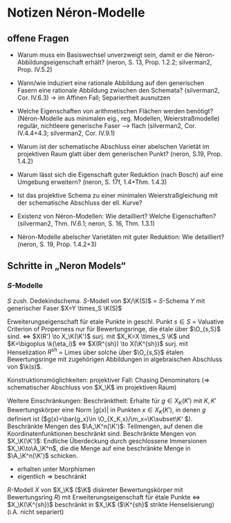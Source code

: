 # Notizen Néron-Modelle

## offene Fragen
- Warum muss ein Basiswechsel unverzweigt sein, damit er die
  Néron-Abbildungseigenschaft erhält? 
  (neron, S. 13, Prop. 1.2.2; silverman2, Prop. IV.5.2)
- Wann/wie induziert eine rationale Abbildung auf den generischen
  Fasern eine rationale Abbildung zwischen den Schemata?
  (silverman2, Cor. IV.6.3)
  -> im Affinen Fall; Separiertheit ausnutzen
- Welche Eigenschaften von arithmetischen Flächen werden benötigt?
  (Néron-Modelle aus minimalen eig., reg. Modellen,
  Weierstraßmodelle)
  regulär, nichtleere generische Faser –> flach 
  (silverman2, Cor. IV.4.4+4.3; silverman2, Cor. IV.9.1)
- Warum ist der schematische Abschluss einer abelschen Varietät im
  projektiven Raum glatt über dem generischen Punkt?
  (neron, S.19, Prop. 1.4.2)

- Warum lässt sich die Eigenschaft guter Reduktion (nach Bosch) auf
  eine Umgebung erweitern?
  (neron, S. 17f, 1.4+Thm. 1.4.3)
- Ist das projektive Schema zu einer minimalen Weierstraßgleichung mit
  der schematische Abschluss der ell. Kurve?

- Existenz von Néron-Modellen: Wie detailliert? Welche Eigenschaften?
  (silverman2, Thm. IV.6.1; neron, S. 16, Thm. 1.3.1)
- Néron-Modelle abelscher Varietäten mit guter Reduktion: Wie detailliert?
  (neron, S. 19, Prop. 1.4.2+3)




## Schritte in „Neron Models“

### $S$-Modelle 
$S$ zush. Dedekindschema.
$S$-Modell von $X/\K(S)$ = $S$-Schema $Y$ mit generischer Faser $X=Y \times_S \K(S)$

Erweiterungseigenschaft für etale Punkte in geschl. Punkt $s\in S$
= Valuative Criterion of Properness nur für Bewertungsringe, die étale
über $\O_{s,S}$ sind.
<=> $X(R') \to X_\K(\K')$ surj.
    mit $X_K=X \times_S \K$ und $K=\bigoplus \k(\eta_i)$
<=> $X(R^{sh}) \to X(\K^{sh})$ surj.
    mit Henselization $R^{sh}$ = Limes über solche über $\O_{s,S}$ étalen
    Bewertungsringe mit zugehörigen Abbildungen in algebraischen Abschluss
    von $\k(s)$.

Konstruktionsmöglichkeiten:
projektiver Fall: Chasing Denominators (=> schematischer Abschluss von
$X_\K$ im projektiven Raum)

Weitere Einschränkungen:
Beschränktheit: Erhalte für $g\in X_K(K')$ mit $K,K'$ Bewertungskörper
eine Norm $|g(x)|$ in Punkten $x\in X_K(K')$, in denen $g$ definiert
ist ($g(x)=\bar{g_x}\in \O_{X_K,x}/\m_x=\K\subset\K' $).
Beschränkte Mengen des $\A_\K^n(\K')$: Teilmengen, auf denen die
Koordinatenfunktionen beschränkt sind.
Beschränkte Mengen von $X_\K(\K')$: Endliche Überdeckung durch
geschlossene Immersionen $X_\K\to\A_\K^n$, die die Menge auf eine
beschränkte Menge in $\A_\K^n(\K')$ schicken.
- erhalten unter Morphismen
- eigentlich => beschränkt

$R$-Modell $X$ von $X_\K$ ($\K$ diskreter Bewertungskörper mit
Bewertungsring $R$) mit Erweiterungseigenschaft für étale Punkte
<=> $X_\K(\K^{sh})$ beschränkt in $X_\K$ ($\K^{sh}$ strikte
Henselisierung)
(i.A. nicht separiert)
